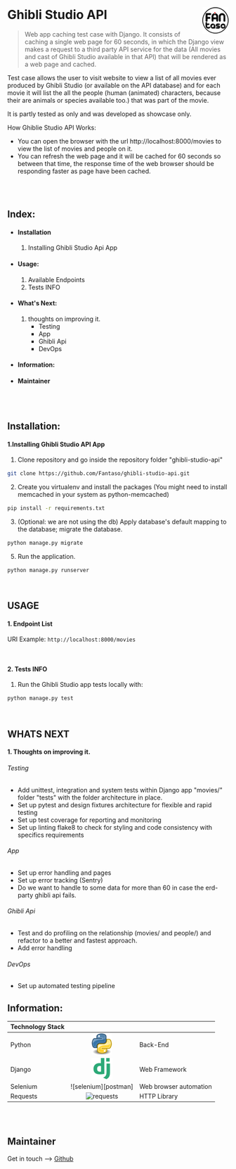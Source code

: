 <!-- logo -->
<a href="https://github.io/fantaso">
<img src="/readme/fantaso.png" align="right" />
</a>

<!-- header -->
<h1 style="text-align: left; margin-top:0px;">
  Ghibli Studio API
</h1>

> Web app caching test case with Django. It consists of caching a single web page for 60 seconds, in which the Django view makes a request to a third party API service for the data (All movies and cast of Ghibli Studio available in that API) that will be rendered as a web page and cached.

<!-- build -->
<!-- [![Build Status][travis-image]][travis-link] -->




Test case allows the user to visit website to view a list of all movies ever produced by Ghibli Studio (or available on the API database) and for each movie it will list the all the people (human (animated) characters, because their are animals or species available too.) that was part of the movie.

It is partly tested as only and was developed as showcase only.




How Ghiblie Studio API Works:
- You can open the browser with the url http://localhost:8000/movies to view the list of movies and people on it.
- You can refresh the web page and it will be cached for 60 seconds so between that time, the response time of the web browser should be responding faster as page have been cached.        

<br><br>

## Index:
- #### Installation
    1. Installing Ghibli Studio Api App

- #### Usage:
    1. Available Endpoints
    2. Tests INFO

- #### What's Next:
    1. thoughts on improving it.
        - Testing
        - App
        - Ghibli Api
        - DevOps

- #### Information:
- #### Maintainer


<br><br>


## Installation:
#### 1.Installing Ghibli Studio API App

1. Clone repository and go inside the repository folder "ghibli-studio-api"
```sh
git clone https://github.com/Fantaso/ghibli-studio-api.git
```

2. Create you virtualenv and install the packages (You might need to install memcached in your system as python-memcached)
```sh
pip install -r requirements.txt
```

3. (Optional: we are not using the db) Apply database's default mapping to the database; migrate the database.
```sh
python manage.py migrate
```

5. Run the application.
```sh
python manage.py runserver
```


<br>

## USAGE
#### 1. Endpoint List
URI Example: `http://localhost:8000/movies`


<br>


#### 2. Tests INFO

1. Run the Ghibli Studio app tests locally with:
```sh
python manage.py test
```

<br>


## WHATS NEXT
#### 1. Thoughts on improving it.

###### Testing
- Add unittest, integration and system tests within Django app "movies/" folder "tests" with the folder architecture in place.  
- Set up pytest and design fixtures architecture for flexible and rapid testing
- Set up test coverage for reporting and monitoring
- Set up linting flake8 to check for styling and code consistency with specifics requirements

###### App
- Set up error handling and pages
- Set up error tracking (Sentry)
- Do we want to handle to some data for more than 60 in case the erd-party ghibli api fails.
 
###### Ghibli Api
- Test and do profiling on the relationship (movies/ and people/) and refactor to a better and fastest approach.
- Add error handling

###### DevOps
- Set up automated testing pipeline


## Information:
| Technology Stack |  |  |
| :- | :-: | :- |
| Python                    | ![back-end][python]                   | Back-End |
| Django                    | ![django][django]                     | Web Framework |
| Selenium                  | ![selenium][postman]                  | Web browser automation |
| Requests                  | ![requests][requests]                 | HTTP Library |

<br><br>


## Maintainer
Get in touch -–> [Github][github-profile]



<!-- Links -->
<!-- Profiles -->
[github-profile]: https://github.com/fantaso/
[linkedin-profile]: https://www.linkedin.com/
[fantaso]: https://www.fantaso.de/
<!-- Extra -->


<!-- Repos -->
[github-repo]: https://github.com/Fantaso/ghibli-studio-api

<!-- Builds -->
[travis-link]: https://travis-ci.org/
[travis-image]: https://travis-ci.org/

<!-- images -->
[python]: readme/python.png
[django]: readme/django.png
[selenium]: readme/selenium.png
[requests]: readme/requests.jpeg